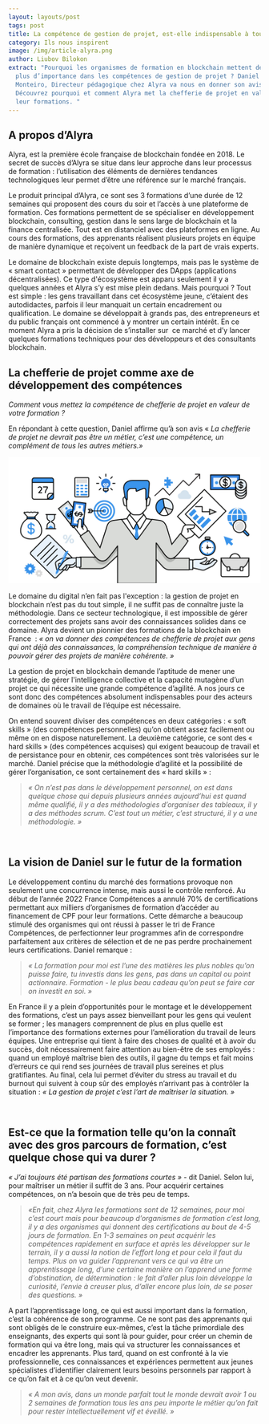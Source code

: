 ```yaml
---
layout: layouts/post
tags: post
title: La compétence de gestion de projet, est-elle indispensable à tout le monde ?
category: Ils nous inspirent
image: /img/article-alyra.png
author: Liubov Bilokon
extract: "Pourquoi les organismes de formation en blockchain mettent de plus en
  plus d’importance dans les compétences de gestion de projet ? Daniel Villa
  Monteiro, Directeur pédagogique chez Alyra va nous en donner son avis.
  Découvrez pourquoi et comment Alyra met la chefferie de projet en valeur de
  leur formations. "
---
```

## **A propos d’Alyra**

Alyra, est la première école française de blockchain fondée en 2018. Le secret de succès d’Alyra se situe dans leur approche dans leur processus de formation : l’utilisation des éléments de dernières tendances technologiques leur permet d’être une référence sur le marché français. 

Le produit principal d’Alyra, ce sont ses 3 formations d’une durée de 12 semaines qui proposent des cours du soir et l’accès à une plateforme de formation. Ces formations permettent de se spécialiser en développement blockchain, consulting, gestion dans le sens large de blockchain et la finance centralisée. Tout est en distanciel avec des plateformes en ligne. Au cours des formations, des apprenants réalisent plusieurs projets en équipe de manière dynamique et reçoivent un feedback de la part de vrais experts.

Le domaine de blockchain existe depuis longtemps, mais pas le système de « smart contact » permettant de développer des DApps (applications décentralisées). Ce type d'écosystème est apparu seulement il y a quelques années et Alyra s’y est mise plein dedans. Mais pourquoi ? Tout est simple : les gens travaillant dans cet écosystème jeune, c’étaient des autodidactes, parfois il leur manquait un certain encadrement ou qualification. Le domaine se développait à grands pas, des entrepreneurs et du public français ont commencé à y montrer un certain intérêt. En ce moment Alyra a pris la décision de s’installer sur  ce marché et d’y lancer quelques formations techniques pour des développeurs et des consultants blockchain. 



## **La chefferie de projet comme axe de développement des compétences**

*Comment vous mettez la compétence de chefferie de projet en valeur de votre formation ?*

En répondant à cette question, Daniel affirme qu’à son avis « *La chefferie de projet ne devrait pas être un métier, c’est une compétence, un complément de tous les autres métiers.»* 

![](/img/devenir-chef-de-projet-1280x640.png "Source: [Tout savoir pour devenir chef de projet](https://chef-de-projet.fr/chef-de-projet/)")

Le domaine du digital n’en fait pas l'exception : la gestion de projet en blockchain n’est pas du tout simple, il ne suffit pas de connaître juste la méthodologie. Dans ce secteur technologique, il est impossible de gérer correctement des projets sans avoir des connaissances solides dans сe domaine. Alyra devient un pionnier des formations de la blockchain en France  : *« on va donner des compétences de chefferie de projet aux gens qui ont déjà des connaissances, la compréhension technique de manière à pouvoir gérer des projets de manière cohérente. »*  

La gestion de projet en blockchain demande l’aptitude de mener une stratégie, de gérer l'intelligence collective et la capacité mutagène d’un projet ce qui nécessite une grande compétence d’agilité. A nos jours ce sont donc des compétences absolument indispensables pour des acteurs de domaines où le travail de l’équipe est nécessaire.

On entend souvent diviser des compétences en deux catégories : « soft skills » (des compétences personnelles) qu’on obtient assez facilement ou même on en dispose naturellement. La deuxième catégorie, ce sont des « hard skills » (des compétences acquises) qui exigent beaucoup de travail et de persistance pour en obtenir, ces compétences sont très valorisées sur le marché. Daniel précise que la méthodologie d’agilité et la possibilité de gérer l’organisation, ce sont certainement des « hard skills » : 

> *« On n’est pas dans le développement personnel, on est dans quelque chose qui depuis plusieurs années aujourd’hui est quand même qualifié, il y a des méthodologies d’organiser des tableaux, il y a des méthodes scrum. C’est tout un métier, c’est structuré, il y a une méthodologie. »*

 

## **La vision de Daniel sur le futur de la formation**

Le développement continu du marché des formations provoque non seulement une concurrence intense, mais aussi le contrôle renforcé. Au début de l’année 2022 France Compétences a annulé 70% de certifications permettant aux milliers d’organismes de formation d’accéder au financement de CPF pour leur formations. Cette démarche a beaucoup stimulé des organismes qui ont réussi à passer le tri de France Compétences, de perfectionner leur programmes afin de correspondre parfaitement aux critères de sélection et de ne pas perdre prochainement leurs certifications. Daniel remarque :

> *« La formation pour moi est l’une des matières les plus nobles qu’on puisse faire, tu investis dans les gens, pas dans un capital ou point actionnaire. Formation - le plus beau cadeau qu’on peut se faire car on investit en soi. »* 

En France il y a plein d’opportunités pour le montage et le développement des formations, c’est un pays assez bienveillant pour les gens qui veulent se former ; les managers comprennent de plus en plus quelle est l’importance des formations externes pour l’amélioration du travail de leurs équipes. Une entreprise qui tient à faire des choses de qualité et à avoir du succès, doit nécessairement faire attention au bien-être de ses employés : quand un employé maîtrise bien des outils, il gagne du temps et fait moins d’erreurs ce qui rend ses journées de travail plus sereines et plus gratifiantes. Au final, cela lui permet d’éviter du stress au travail et du burnout qui suivent à coup sûr des employés n’arrivant pas à contrôler la situation : *« La gestion de projet c’est l’art de maîtriser la situation. »*

 

## **Est-ce que la formation telle qu’on la connaît avec des gros parcours de formation, c’est quelque chose qui va durer ?** 

*« J’ai toujours été partisan des formations courtes »* - dit Daniel. Selon lui, pour maîtriser un métier il suffit de 3 ans. Pour acquérir certaines compétences, on n’a besoin que de très peu de temps. 

> *«En fait, chez Alyra les formations sont de 12 semaines, pour moi c’est court mais pour beaucoup d’organismes de formation c’est long, il y a des organismes qui donnent des certifications au bout de 4-5 jours de formation. En 1-3 semaines on peut acquérir les compétences rapidement en surface et après les développer sur le terrain, il y a aussi la notion de l’effort long et pour cela il faut du temps. Plus on va guider l’apprenant vers ce qui va être un apprentissage long, d’une certaine manière on l’apprend une forme d’obstination, de détermination : le fait d’aller plus loin développe la curiosité, l’envie à creuser plus, d’aller encore plus loin, de se poser des questions. »*

A part l’apprentissage long, ce qui est aussi important dans la formation, c’est la cohérence de son programme. Ce ne sont pas des apprenants qui sont obligés de le construire eux-mêmes, c’est la tâche primordiale des enseignants, des experts qui sont là pour guider, pour créer un chemin de formation qui va être long, mais qui va structurer les connaissances et encadrer les apprenants. Plus tard, quand on est confronté à la vie professionnelle, ces connaissances et expériences permettent aux jeunes spécialistes d’identifier clairement leurs besoins personnels par rapport à ce qu’on fait et à ce qu’on veut devenir. 

> *« A mon avis, dans un monde parfait tout le monde devrait avoir 1 ou 2 semaines de formation tous les ans peu importe le métier qu’on fait pour rester intellectuellement vif et éveillé. »*